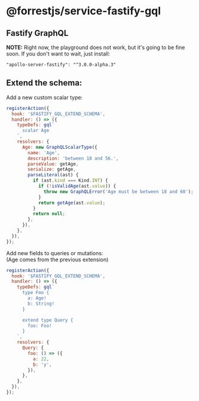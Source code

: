 # @forrestjs/service-fastify-gql

## Fastify GraphQL

**NOTE:** Right now, the playground does not work, but it's going to be fine soon.
If you don't want to wait, just install:

    "apollo-server-fastify": "^3.0.0-alpha.3"



## Extend the schema:

Add a new custom scalar type:

```js
registerAction({
  hook: '$FASTIFY_GQL_EXTEND_SCHEMA',
  handler: () => ({
    typeDefs: gql`
      scalar Age
    `,
    resolvers: {
      Age: new GraphQLScalarType({
        name: 'Age',
        description: 'between 18 and 56.',
        parseValue: getAge,
        serialize: getAge,
        parseLiteral(ast) {
          if (ast.kind === Kind.INT) {
            if (!isValidAge(ast.value)) {
              throw new GraphQLError('Age must be between 18 and 60');
            }
            return getAge(ast.value);
          }
          return null;
        },
      }),
    },
  }),
});
```

Add new fields to queries or mutations:  
(Age comes from the previous extension)

```js
registerAction({
  hook: '$FASTIFY_GQL_EXTEND_SCHEMA',
  handler: () => ({
    typeDefs: gql`
      type Foo {
        a: Age!
        b: String!
      }

      extend type Query {
        foo: Foo!
      }
    `,
    resolvers: {
      Query: {
        foo: () => ({
          a: 22,
          b: 'y',
        }),
      },
    },
  }),
});
```
